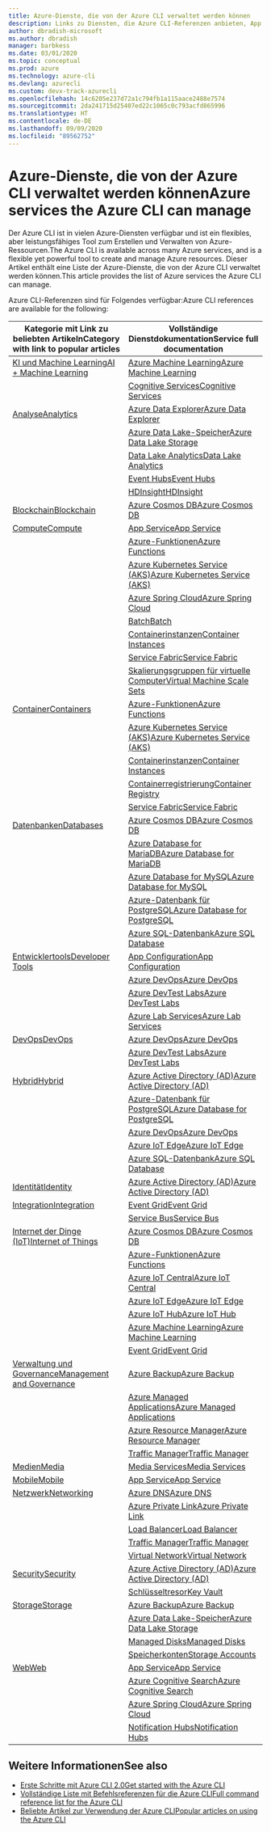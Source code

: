 ```yaml
---
title: Azure-Dienste, die von der Azure CLI verwaltet werden können
description: Links zu Diensten, die Azure CLI-Referenzen anbieten, App Configuration, App Service, Active Directory (AD), Backup, Cognitive Search, Cosmos DB, Data Lake Storage, Datenbank, MariaDB, MySQL, PostgreSQL, PostgreSQL, DevOps, DevTest Labs, DNS, Functions, IoT, IoT Central, IoT Edge, IoT Hub, Kubernetes Service (AKS), Lab Services, Machine Learning, Managed Applications, Private Link, Resource Manager, Spring Cloud, SQL-Datenbank, Batch, Cognitive Services, Container Instances, Container Registry, Data Lake Analytics, Event Grid, Event Hubs, HDInsight, Key Vault, Load Balancer, Managed Disks, Media Services, Notification Hubs, Service Bus, Service Fabric, Speicherkonten, Traffic Manager, Virtual Machine Scale Sets, Virtual Network, Compute, Netzwerk, Internet der Dinge, Entwicklertools, Datenbanken, Analytics, Verwaltung und Governance, Hybrid, Storage, Sicherheit, KI, KI und Machine Learning, Azure Data Explorer
author: dbradish-microsoft
ms.author: dbradish
manager: barbkess
ms.date: 03/01/2020
ms.topic: conceptual
ms.prod: azure
ms.technology: azure-cli
ms.devlang: azurecli
ms.custom: devx-track-azurecli
ms.openlocfilehash: 14c6205e237d72a1c794fb1a115aace2488e7574
ms.sourcegitcommit: 2da241715d25407ed22c1065c0c793acfd865996
ms.translationtype: HT
ms.contentlocale: de-DE
ms.lasthandoff: 09/09/2020
ms.locfileid: "89562752"
---
```

# <a name="azure-services-the-azure-cli-can-manage"></a><span data-ttu-id="b8007-103">Azure-Dienste, die von der Azure CLI verwaltet werden können</span><span class="sxs-lookup"><span data-stu-id="b8007-103">Azure services the Azure CLI can manage</span></span>

<span data-ttu-id="b8007-104">Der Azure CLI ist in vielen Azure-Diensten verfügbar und ist ein flexibles, aber leistungsfähiges Tool zum Erstellen und Verwalten von Azure-Ressourcen.</span><span class="sxs-lookup"><span data-stu-id="b8007-104">The Azure CLI is available across many Azure services, and is a flexible yet powerful tool to create and manage Azure resources.</span></span>  <span data-ttu-id="b8007-105">Dieser Artikel enthält eine Liste der Azure-Dienste, die von der Azure CLI verwaltet werden können.</span><span class="sxs-lookup"><span data-stu-id="b8007-105">This article provides the list of Azure services the Azure CLI can manage.</span></span>

<span data-ttu-id="b8007-106">Azure CLI-Referenzen sind für Folgendes verfügbar:</span><span class="sxs-lookup"><span data-stu-id="b8007-106">Azure CLI references are available for the following:</span></span>  

| <span data-ttu-id="b8007-107">Kategorie mit Link zu beliebten Artikeln</span><span class="sxs-lookup"><span data-stu-id="b8007-107">Category with link to popular articles</span></span> | <span data-ttu-id="b8007-108">Vollständige Dienstdokumentation</span><span class="sxs-lookup"><span data-stu-id="b8007-108">Service full documentation</span></span>
|-|-|
|[<span data-ttu-id="b8007-109">KI und Machine Learning</span><span class="sxs-lookup"><span data-stu-id="b8007-109">AI + Machine Learning</span></span>](/cli/azure/popular-articles-using-the-azure-cli?#ai--machine-learning)| [<span data-ttu-id="b8007-110">Azure Machine Learning</span><span class="sxs-lookup"><span data-stu-id="b8007-110">Azure Machine Learning</span></span>](/azure/machine-learning/)
||[<span data-ttu-id="b8007-111">Cognitive Services</span><span class="sxs-lookup"><span data-stu-id="b8007-111">Cognitive Services</span></span>](/azure/cognitive-services/)
|[<span data-ttu-id="b8007-112">Analyse</span><span class="sxs-lookup"><span data-stu-id="b8007-112">Analytics</span></span>](/cli/azure/popular-articles-using-the-azure-cli?#analytics)|[<span data-ttu-id="b8007-113">Azure Data Explorer</span><span class="sxs-lookup"><span data-stu-id="b8007-113">Azure Data Explorer</span></span>](/azure/data-explorer/)
||[<span data-ttu-id="b8007-114">Azure Data Lake-Speicher</span><span class="sxs-lookup"><span data-stu-id="b8007-114">Azure Data Lake Storage</span></span>](/azure/storage/blobs/data-lake-storage-introduction/)
||[<span data-ttu-id="b8007-115">Data Lake Analytics</span><span class="sxs-lookup"><span data-stu-id="b8007-115">Data Lake Analytics</span></span>](/azure/data-lake-analytics/)
||[<span data-ttu-id="b8007-116">Event Hubs</span><span class="sxs-lookup"><span data-stu-id="b8007-116">Event Hubs</span></span>](/azure/event-hubs/)
||[<span data-ttu-id="b8007-117">HDInsight</span><span class="sxs-lookup"><span data-stu-id="b8007-117">HDInsight</span></span>](/azure/hdinsight/)
|[<span data-ttu-id="b8007-118">Blockchain</span><span class="sxs-lookup"><span data-stu-id="b8007-118">Blockchain</span></span>](popular-articles-using-the-azure-cli.md)|[<span data-ttu-id="b8007-119">Azure Cosmos DB</span><span class="sxs-lookup"><span data-stu-id="b8007-119">Azure Cosmos DB</span></span>](/azure/cosmos-db/)
|[<span data-ttu-id="b8007-120">Compute</span><span class="sxs-lookup"><span data-stu-id="b8007-120">Compute</span></span>](/cli/azure/popular-articles-using-the-azure-cli?#compute)|[<span data-ttu-id="b8007-121">App Service</span><span class="sxs-lookup"><span data-stu-id="b8007-121">App Service</span></span>](/azure/app-service/)
||[<span data-ttu-id="b8007-122">Azure-Funktionen</span><span class="sxs-lookup"><span data-stu-id="b8007-122">Azure Functions</span></span>](/azure/azure-functions/)
||[<span data-ttu-id="b8007-123">Azure Kubernetes Service (AKS)</span><span class="sxs-lookup"><span data-stu-id="b8007-123">Azure Kubernetes Service (AKS)</span></span>](/azure/aks/)
||[<span data-ttu-id="b8007-124">Azure Spring Cloud</span><span class="sxs-lookup"><span data-stu-id="b8007-124">Azure Spring Cloud</span></span>](/azure/spring-cloud/)
||[<span data-ttu-id="b8007-125">Batch</span><span class="sxs-lookup"><span data-stu-id="b8007-125">Batch</span></span>](/azure/batch/)
||[<span data-ttu-id="b8007-126">Containerinstanzen</span><span class="sxs-lookup"><span data-stu-id="b8007-126">Container Instances</span></span>](/azure/container-instances/)
||[<span data-ttu-id="b8007-127">Service Fabric</span><span class="sxs-lookup"><span data-stu-id="b8007-127">Service Fabric</span></span>](/azure/service-fabric/)
||[<span data-ttu-id="b8007-128">Skalierungsgruppen für virtuelle Computer</span><span class="sxs-lookup"><span data-stu-id="b8007-128">Virtual Machine Scale Sets</span></span>](/azure/virtual-machine-scale-sets/)
|[<span data-ttu-id="b8007-129">Container</span><span class="sxs-lookup"><span data-stu-id="b8007-129">Containers</span></span>](popular-articles-using-the-azure-cli.md)|[<span data-ttu-id="b8007-130">Azure-Funktionen</span><span class="sxs-lookup"><span data-stu-id="b8007-130">Azure Functions</span></span>](/azure/azure-functions/)
||[<span data-ttu-id="b8007-131">Azure Kubernetes Service (AKS)</span><span class="sxs-lookup"><span data-stu-id="b8007-131">Azure Kubernetes Service (AKS)</span></span>](/azure/aks/)
||[<span data-ttu-id="b8007-132">Containerinstanzen</span><span class="sxs-lookup"><span data-stu-id="b8007-132">Container Instances</span></span>](/azure/container-instances/)
||[<span data-ttu-id="b8007-133">Containerregistrierung</span><span class="sxs-lookup"><span data-stu-id="b8007-133">Container Registry</span></span>](/azure/container-registry/)
||[<span data-ttu-id="b8007-134">Service Fabric</span><span class="sxs-lookup"><span data-stu-id="b8007-134">Service Fabric</span></span>](/azure/service-fabric/)
|[<span data-ttu-id="b8007-135">Datenbanken</span><span class="sxs-lookup"><span data-stu-id="b8007-135">Databases</span></span>](/cli/azure/popular-articles-using-the-azure-cli?#databases)|[<span data-ttu-id="b8007-136">Azure Cosmos DB</span><span class="sxs-lookup"><span data-stu-id="b8007-136">Azure Cosmos DB</span></span>](/azure/cosmos-db/)
||[<span data-ttu-id="b8007-137">Azure Database for MariaDB</span><span class="sxs-lookup"><span data-stu-id="b8007-137">Azure Database for MariaDB</span></span>](/azure/mariadb/)
||[<span data-ttu-id="b8007-138">Azure Database for MySQL</span><span class="sxs-lookup"><span data-stu-id="b8007-138">Azure Database for MySQL</span></span>](/azure/mysql/)
||[<span data-ttu-id="b8007-139">Azure-Datenbank für PostgreSQL</span><span class="sxs-lookup"><span data-stu-id="b8007-139">Azure Database for PostgreSQL</span></span>](/azure/postgresql/)
||[<span data-ttu-id="b8007-140">Azure SQL-Datenbank</span><span class="sxs-lookup"><span data-stu-id="b8007-140">Azure SQL Database</span></span>](/azure/sql-database/)
|[<span data-ttu-id="b8007-141">Entwicklertools</span><span class="sxs-lookup"><span data-stu-id="b8007-141">Developer Tools</span></span>](/cli/azure/popular-articles-using-the-azure-cli?#developer-tools)|[<span data-ttu-id="b8007-142">App Configuration</span><span class="sxs-lookup"><span data-stu-id="b8007-142">App Configuration</span></span>](/azure/azure-app-configuration/)
||[<span data-ttu-id="b8007-143">Azure DevOps</span><span class="sxs-lookup"><span data-stu-id="b8007-143">Azure DevOps</span></span>](/azure/devops/)
||[<span data-ttu-id="b8007-144">Azure DevTest Labs</span><span class="sxs-lookup"><span data-stu-id="b8007-144">Azure DevTest Labs</span></span>](/azure/lab-services/)
||[<span data-ttu-id="b8007-145">Azure Lab Services</span><span class="sxs-lookup"><span data-stu-id="b8007-145">Azure Lab Services</span></span>](/azure/lab-services/classroom-labs/)
|[<span data-ttu-id="b8007-146">DevOps</span><span class="sxs-lookup"><span data-stu-id="b8007-146">DevOps</span></span>](/cli/azure/popular-articles-using-the-azure-cli?#developer-tools)|[<span data-ttu-id="b8007-147">Azure DevOps</span><span class="sxs-lookup"><span data-stu-id="b8007-147">Azure DevOps</span></span>](/azure/devops/)
||[<span data-ttu-id="b8007-148">Azure DevTest Labs</span><span class="sxs-lookup"><span data-stu-id="b8007-148">Azure DevTest Labs</span></span>](/azure/lab-services/)
|[<span data-ttu-id="b8007-149">Hybrid</span><span class="sxs-lookup"><span data-stu-id="b8007-149">Hybrid</span></span>](/cli/azure/popular-articles-using-the-azure-cli?#hybrid)|[<span data-ttu-id="b8007-150">Azure Active Directory (AD)</span><span class="sxs-lookup"><span data-stu-id="b8007-150">Azure Active Directory (AD)</span></span>](/azure/active-directory/)
||[<span data-ttu-id="b8007-151">Azure-Datenbank für PostgreSQL</span><span class="sxs-lookup"><span data-stu-id="b8007-151">Azure Database for PostgreSQL</span></span>](/azure/postgresql/)
||[<span data-ttu-id="b8007-152">Azure DevOps</span><span class="sxs-lookup"><span data-stu-id="b8007-152">Azure DevOps</span></span>](/azure/devops/)
||[<span data-ttu-id="b8007-153">Azure IoT Edge</span><span class="sxs-lookup"><span data-stu-id="b8007-153">Azure IoT Edge</span></span>](/azure/iot-edge/)
||[<span data-ttu-id="b8007-154">Azure SQL-Datenbank</span><span class="sxs-lookup"><span data-stu-id="b8007-154">Azure SQL Database</span></span>](/azure/sql-database/)
|[<span data-ttu-id="b8007-155">Identität</span><span class="sxs-lookup"><span data-stu-id="b8007-155">Identity</span></span>](popular-articles-using-the-azure-cli.md)|[<span data-ttu-id="b8007-156">Azure Active Directory (AD)</span><span class="sxs-lookup"><span data-stu-id="b8007-156">Azure Active Directory (AD)</span></span>](/azure/active-directory/)
|[<span data-ttu-id="b8007-157">Integration</span><span class="sxs-lookup"><span data-stu-id="b8007-157">Integration</span></span>](popular-articles-using-the-azure-cli.md)|[<span data-ttu-id="b8007-158">Event Grid</span><span class="sxs-lookup"><span data-stu-id="b8007-158">Event Grid</span></span>](/azure/event-grid/)
||[<span data-ttu-id="b8007-159">Service Bus</span><span class="sxs-lookup"><span data-stu-id="b8007-159">Service Bus</span></span>](/azure/service-bus/)
|[<span data-ttu-id="b8007-160">Internet der Dinge (IoT)</span><span class="sxs-lookup"><span data-stu-id="b8007-160">Internet of Things</span></span>](/cli/azure/popular-articles-using-the-azure-cli?#internet-of-things)|[<span data-ttu-id="b8007-161">Azure Cosmos DB</span><span class="sxs-lookup"><span data-stu-id="b8007-161">Azure Cosmos DB</span></span>](/azure/cosmos-db/)
||[<span data-ttu-id="b8007-162">Azure-Funktionen</span><span class="sxs-lookup"><span data-stu-id="b8007-162">Azure Functions</span></span>](/azure/azure-functions/)
||[<span data-ttu-id="b8007-163">Azure IoT Central</span><span class="sxs-lookup"><span data-stu-id="b8007-163">Azure IoT Central</span></span>](/azure/iot-central/)
||[<span data-ttu-id="b8007-164">Azure IoT Edge</span><span class="sxs-lookup"><span data-stu-id="b8007-164">Azure IoT Edge</span></span>](/azure/iot-edge/)
||[<span data-ttu-id="b8007-165">Azure IoT Hub</span><span class="sxs-lookup"><span data-stu-id="b8007-165">Azure IoT Hub</span></span>](/azure/iot-hub/)
||[<span data-ttu-id="b8007-166">Azure Machine Learning</span><span class="sxs-lookup"><span data-stu-id="b8007-166">Azure Machine Learning</span></span>](/azure/machine-learning/)
||[<span data-ttu-id="b8007-167">Event Grid</span><span class="sxs-lookup"><span data-stu-id="b8007-167">Event Grid</span></span>](/azure/event-grid/)
|[<span data-ttu-id="b8007-168">Verwaltung und Governance</span><span class="sxs-lookup"><span data-stu-id="b8007-168">Management and Governance</span></span>](/cli/azure/popular-articles-using-the-azure-cli?#management-and-governance)|[<span data-ttu-id="b8007-169">Azure Backup</span><span class="sxs-lookup"><span data-stu-id="b8007-169">Azure Backup</span></span>](/azure/backup/)
||[<span data-ttu-id="b8007-170">Azure Managed Applications</span><span class="sxs-lookup"><span data-stu-id="b8007-170">Azure Managed Applications</span></span>](/azure/azure-resource-manager/managed-applications/)
||[<span data-ttu-id="b8007-171">Azure Resource Manager</span><span class="sxs-lookup"><span data-stu-id="b8007-171">Azure Resource Manager</span></span>](/azure/azure-resource-manager/)
||[<span data-ttu-id="b8007-172">Traffic Manager</span><span class="sxs-lookup"><span data-stu-id="b8007-172">Traffic Manager</span></span>](/azure/traffic-manager/)
|[<span data-ttu-id="b8007-173">Medien</span><span class="sxs-lookup"><span data-stu-id="b8007-173">Media</span></span>](popular-articles-using-the-azure-cli.md)|[<span data-ttu-id="b8007-174">Media Services</span><span class="sxs-lookup"><span data-stu-id="b8007-174">Media Services</span></span>](/azure/media-services/)
|[<span data-ttu-id="b8007-175">Mobile</span><span class="sxs-lookup"><span data-stu-id="b8007-175">Mobile</span></span>](popular-articles-using-the-azure-cli.md)|[<span data-ttu-id="b8007-176">App Service</span><span class="sxs-lookup"><span data-stu-id="b8007-176">App Service</span></span>](/azure/app-service/)
|[<span data-ttu-id="b8007-177">Netzwerk</span><span class="sxs-lookup"><span data-stu-id="b8007-177">Networking</span></span>](/cli/azure/popular-articles-using-the-azure-cli?#networking)|[<span data-ttu-id="b8007-178">Azure DNS</span><span class="sxs-lookup"><span data-stu-id="b8007-178">Azure DNS</span></span>](/azure/dns/)
||[<span data-ttu-id="b8007-179">Azure Private Link</span><span class="sxs-lookup"><span data-stu-id="b8007-179">Azure Private Link</span></span>](/azure/private-link/)
||[<span data-ttu-id="b8007-180">Load Balancer</span><span class="sxs-lookup"><span data-stu-id="b8007-180">Load Balancer</span></span>](/azure/load-balancer/)
||[<span data-ttu-id="b8007-181">Traffic Manager</span><span class="sxs-lookup"><span data-stu-id="b8007-181">Traffic Manager</span></span>](/azure/traffic-manager/)
||[<span data-ttu-id="b8007-182">Virtual Network</span><span class="sxs-lookup"><span data-stu-id="b8007-182">Virtual Network</span></span>](/azure/virtual-network/)
|[<span data-ttu-id="b8007-183">Security</span><span class="sxs-lookup"><span data-stu-id="b8007-183">Security</span></span>](/cli/azure/popular-articles-using-the-azure-cli?#security)|[<span data-ttu-id="b8007-184">Azure Active Directory (AD)</span><span class="sxs-lookup"><span data-stu-id="b8007-184">Azure Active Directory (AD)</span></span>](/azure/active-directory/)
||[<span data-ttu-id="b8007-185">Schlüsseltresor</span><span class="sxs-lookup"><span data-stu-id="b8007-185">Key Vault</span></span>](/azure/key-vault/)
|[<span data-ttu-id="b8007-186">Storage</span><span class="sxs-lookup"><span data-stu-id="b8007-186">Storage</span></span>](/cli/azure/popular-articles-using-the-azure-cli?#storage)|[<span data-ttu-id="b8007-187">Azure Backup</span><span class="sxs-lookup"><span data-stu-id="b8007-187">Azure Backup</span></span>](/azure/backup/)
||[<span data-ttu-id="b8007-188">Azure Data Lake-Speicher</span><span class="sxs-lookup"><span data-stu-id="b8007-188">Azure Data Lake Storage</span></span>](/azure/storage/blobs/data-lake-storage-introduction/)
||[<span data-ttu-id="b8007-189">Managed Disks</span><span class="sxs-lookup"><span data-stu-id="b8007-189">Managed Disks</span></span>](/azure/virtual-machines/windows/managed-disks-overview/)
||[<span data-ttu-id="b8007-190">Speicherkonten</span><span class="sxs-lookup"><span data-stu-id="b8007-190">Storage Accounts</span></span>](/azure/storage/common/storage-account-overview/)
|[<span data-ttu-id="b8007-191">Web</span><span class="sxs-lookup"><span data-stu-id="b8007-191">Web</span></span>](popular-articles-using-the-azure-cli.md)|[<span data-ttu-id="b8007-192">App Service</span><span class="sxs-lookup"><span data-stu-id="b8007-192">App Service</span></span>](/azure/app-service/)
||[<span data-ttu-id="b8007-193">Azure Cognitive Search</span><span class="sxs-lookup"><span data-stu-id="b8007-193">Azure Cognitive Search</span></span>](/azure/search/)
||[<span data-ttu-id="b8007-194">Azure Spring Cloud</span><span class="sxs-lookup"><span data-stu-id="b8007-194">Azure Spring Cloud</span></span>](/azure/spring-cloud/)
||[<span data-ttu-id="b8007-195">Notification Hubs</span><span class="sxs-lookup"><span data-stu-id="b8007-195">Notification Hubs</span></span>](/azure/notification-hubs/)

## <a name="see-also"></a><span data-ttu-id="b8007-196">Weitere Informationen</span><span class="sxs-lookup"><span data-stu-id="b8007-196">See also</span></span>

- [<span data-ttu-id="b8007-197">Erste Schritte mit Azure CLI 2.0</span><span class="sxs-lookup"><span data-stu-id="b8007-197">Get started with the Azure CLI</span></span>](get-started-with-azure-cli.md)
- [<span data-ttu-id="b8007-198">Vollständige Liste mit Befehlsreferenzen für die Azure CLI</span><span class="sxs-lookup"><span data-stu-id="b8007-198">Full command reference list for the Azure CLI</span></span>](/cli/azure/reference-index)
- [<span data-ttu-id="b8007-199">Beliebte Artikel zur Verwendung der Azure CLI</span><span class="sxs-lookup"><span data-stu-id="b8007-199">Popular articles on using the Azure CLI</span></span>](popular-articles-using-the-azure-cli.md)
